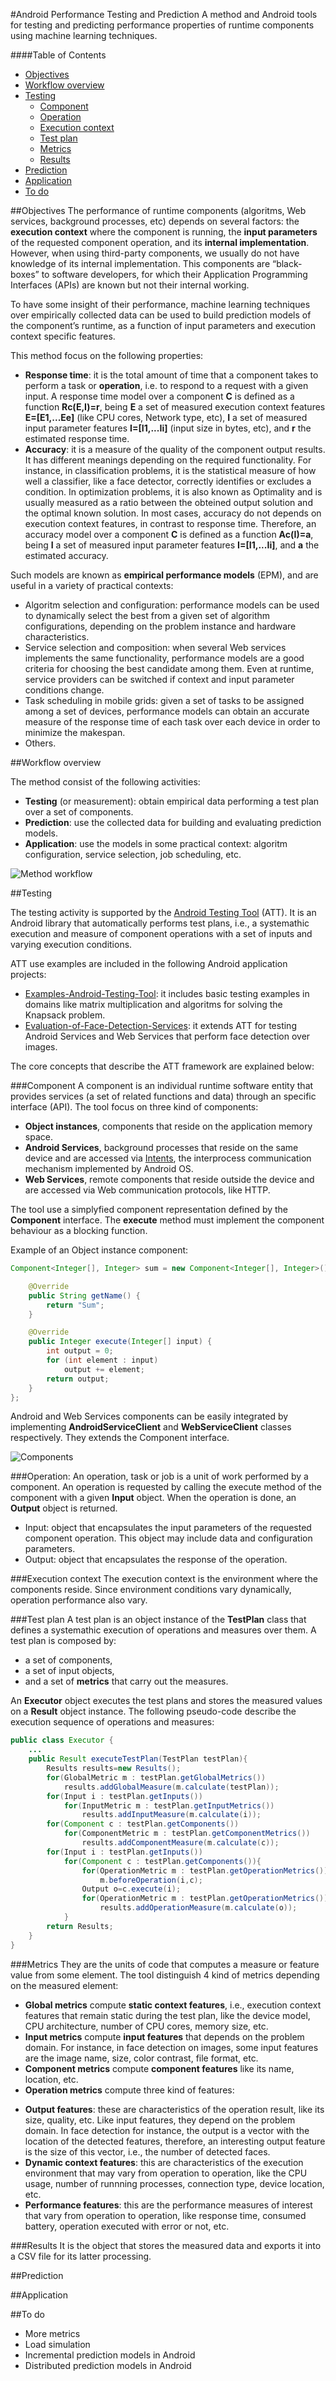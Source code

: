 #Android Performance Testing and Prediction
A method and Android tools for testing and predicting performance properties of runtime components using machine learning techniques.

####Table of Contents
- [Objectives](#objectives)
- [Workflow overview](#workflow-overview) 
- [Testing](#testing)
  * [Component](#component)
  * [Operation](#operation)
  * [Execution context](#execution-context)
  * [Test plan](#test-plan)
  * [Metrics](#metrics)
  * [Results](#results)
- [Prediction](#prediction)
- [Application](#application)
- [To do](#to-do)


##Objectives
The performance of runtime components (algoritms, Web services, background processes, etc) depends on several factors: the **execution context** where the component is running, the **input parameters** of the requested component operation, and its **internal implementation**. However, when using third-party components, we usually do not have knowledge of its internal implementation. This components are “black-boxes” to software developers, for which their Application Programming Interfaces (APIs) are known but not their internal working.

To have some insight of their performance, machine learning techniques over empirically collected data can be used to build prediction models of the component’s runtime, as a function of input parameters and execution context specific features. 

This method focus on the following properties:
 - **Response time**: it is the total amount of time that a component takes to perform a task or **operation**, i.e. to respond to a request with a given input. A response time model over a component **C** is defined as a function **Rc(E,I)=r**, being **E** a set of measured execution context features **E=[E1,...Ee]** (like CPU cores, Network type, etc), **I** a set of measured input parameter features **I=[I1,...Ii]** (input size in bytes, etc), and **r** the estimated response time.
 - **Accuracy**: it is a measure of the quality of the component output results. It has different meanings depending on the required functionality. For instance, in classification problems, it is the statistical measure of how well a classifier, like a face detector, correctly identifies or excludes a condition. In optimization problems, it is also known as Optimality and is usually measured as a ratio between the obteined output solution and the optimal known solution. In most cases, accuracy do not depends on execution context features, in contrast to response time. Therefore, an accuracy model over a component **C** is defined as a function **Ac(I)=a**, being  **I** a set of measured input parameter features **I=[I1,...Ii]**, and **a** the estimated accuracy.

Such models are known as **empirical performance models** (EPM), and are useful in a variety of practical contexts:
 - Algoritm selection and configuration: performance models can be used to dynamically select the best from a given set
of algorithm configurations, depending on the problem instance and hardware characteristics. 
 - Service selection and composition: when several Web services implements the same functionality, performance models are a good criteria for choosing the best candidate among them. Even at runtime, service providers can be switched if context and input parameter conditions change. 
 - Task scheduling in mobile grids: given a set of tasks to be assigned among a set of devices, performance models can obtain an accurate measure of the response time of each task over each device in order to minimize the makespan. 
 - Others.

##Workflow overview

The method consist of the following activities:
- **Testing** (or measurement): obtain empirical data performing a test plan over a set of components.
- **Prediction**: use the collected data for building and evaluating prediction models.
- **Application**: use the models in some practical context: algoritm configuration, service selection, job scheduling, etc.

![Method workflow](/Documentation/Images/MethodWorkflow.png)

##Testing

The testing activity is supported by the [Android Testing Tool](https://github.com/EmilianoSanchez/Android-Performance-Testing-and-Prediction/tree/master/Android-Testing-Tool) (ATT). It is an Android library that automatically performs test plans, i.e., a systemathic execution and measure of component operations with a set of inputs and varying execution conditions. 

ATT use examples are included in the following Android application projects:
- [Examples-Android-Testing-Tool](https://github.com/EmilianoSanchez/Android-Performance-Testing-and-Prediction/tree/master/Examples-Android-Testing-Tool): it includes basic testing examples in domains like matrix multiplication and algoritms for solving the Knapsack problem. 
- [Evaluation-of-Face-Detection-Services](https://github.com/EmilianoSanchez/Android-Performance-Testing-and-Prediction/tree/master/Evaluation-of-Face-Detection-Services): it extends ATT for testing Android Services and Web Services that perform face detection over images.

The core concepts that describe the ATT framework are explained below:

###Component
A component is an individual runtime software entity that provides services (a set of related functions and data) through an specific interface (API). The tool focus on three kind of components:
- **Object instances**, components that reside on the application memory space. 
- **Android Services**, background processes that reside on the same device and are accessed via [Intents](http://developer.android.com/intl/es/reference/android/content/Intent.html), the interprocess communication mechanism implemented by Android OS. 
- **Web Services**, remote components that reside outside the device and are accessed via Web communication protocols, like HTTP.

The tool use a simplyfied component representation defined by the **Component** interface. The **execute** method must implement the component behaviour as a blocking function.

Example of an Object instance component:
```java
Component<Integer[], Integer> sum = new Component<Integer[], Integer>() {

	@Override
	public String getName() {
		return "Sum";
	}

	@Override
	public Integer execute(Integer[] input) {
		int output = 0;
		for (int element : input)
			output += element;
		return output;
	}
};
```
Android and Web Services components can be easily integrated by implementing **AndroidServiceClient** and **WebServiceClient** classes respectively. They extends the Component interface.

![Components](/Documentation/Images/Components.png)

###Operation:
An operation, task or job is a unit of work performed by a component. An operation is requested by calling the execute method of the component with a given **Input** object. When the operation is done, an **Output** object is returned.

- Input: object that encapsulates the input parameters of the requested component operation. This object may include data and configuration parameters.
- Output: object that encapsulates the response of the operation.

###Execution context
The execution context is the environment where the components reside. Since environment conditions vary dynamically, operation performance also vary.

###Test plan
A test plan is an object instance of the **TestPlan** class that defines a systemathic execution of operations and measures over them. 
A test plan is composed by: 
- a set of components, 
- a set of input objects,
- and a set of **metrics** that carry out the measures.

An **Executor** object executes the test plans and stores the measured values on a **Result** object instance. The following pseudo-code describe the execution sequence of operations and measures:

```java
public class Executor {
	...
	public Result executeTestPlan(TestPlan testPlan){
		Results results=new Results();
		for(GlobalMetric m : testPlan.getGlobalMetrics())
			results.addGlobalMeasure(m.calculate(testPlan));
		for(Input i : testPlan.getInputs())
			for(InputMetric m : testPlan.getInputMetrics())
				results.addInputMeasure(m.calculate(i));
		for(Component c : testPlan.getComponents())
			for(ComponentMetric m : testPlan.getComponentMetrics())
				results.addComponentMeasure(m.calculate(c));
		for(Input i : testPlan.getInputs())
			for(Component c : testPlan.getComponents()){
				for(OperationMetric m : testPlan.getOperationMetrics())
					m.beforeOperation(i,c);
				Output o=c.execute(i);
				for(OperationMetric m : testPlan.getOperationMetrics())
					results.addOperationMeasure(m.calculate(o));
			}
		return Results;
	}
}
```
###Metrics
They are the units of code that computes a measure or feature value from some element. The tool distinguish 4 kind of metrics depending on the measured element:
- **Global metrics** compute **static context features**, i.e., execution context features that remain static during the test plan, like the device model, CPU architecture, number of CPU cores, memory size, etc.
- **Input metrics** compute **input features** that depends on the problem domain. For instance, in face detection on images, some input features are the image name, size, color contrast, file format, etc.  
- **Component metrics** compute **component features** like its name, location, etc.
- **Operation metrics** compute three kind of features:
 * **Output features**: these are characteristics of the operation result, like its size, quality, etc. Like input features, they depend on the problem domain. In face detection for instance, the output is a vector with the location of the detected features, therefore, an interesting output feature is the size of this vector, i.e., the number of detected faces.
 * **Dynamic context features**: this are characteristics of the execution environment that may vary from operation to operation, like the CPU usage, number of runnning processes, connection type, device location, etc.
 * **Performance features**: this are the performance measures of interest that vary from operation to operation, like response time, consumed battery, operation executed with error or not, etc. 

###Results
It is the object that stores the measured data and exports it into a CSV file for its latter processing. 

##Prediction

##Application

##To do
- More metrics
- Load simulation
- Incremental prediction models in Android
- Distributed prediction models in Android
